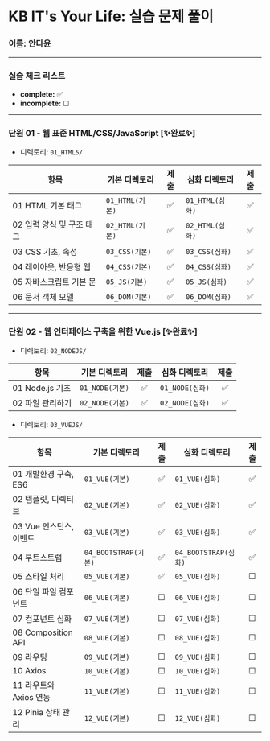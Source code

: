 # KB IT's Your Life: 실습 문제 풀이

### 이름: 안다윤
---

### 실습 체크 리스트
- **complete:** ✅ 
- **incomplete:** ☐  

---

### 단원 01 - 웹 표준 HTML/CSS/JavaScript [✨완료✨]
-  디렉토리: `01_HTML5/`

| 항목 | 기본 디렉토리 | 제출 | 심화 디렉토리 | 제출 |
|------|-------------|:-----:|--------------|:-----:|
| 01 HTML 기본 태그 | `01_HTML(기본)` | ✅ | `01_HTML(심화)` | ✅ |
| 02 입력 양식 및 구조 태그 | `02_HTML(기본)` | ✅ | `02_HTML(심화)` | ✅ |
| 03 CSS 기초, 속성 | `03_CSS(기본)` | ✅ | `03_CSS(심화)` | ✅ |
| 04 레이아웃, 반응형 웹 | `04_CSS(기본)` | ✅ | `04_CSS(심화)` | ✅ |
| 05 자바스크립트 기본 문 | `05_JS(기본)` | ✅ | `05_JS(심화)` | ✅ |
| 06 문서 객체 모델 | `06_DOM(기본)` | ✅ | `06_DOM(심화)` | ✅ |

---

### 단원 02 - 웹 인터페이스 구축을 위한 Vue.js [✨완료✨]
-  디렉토리: `02_NODEJS/`

| 항목 | 기본 디렉토리 | 제출 | 심화 디렉토리 | 제출 |
|------|-------------|:-----:|--------------|:-----:|
| 01 Node.js 기초 | `01_NODE(기본)` | ✅ | `01_NODE(심화)` | ✅ |
| 02 파일 관리하기 | `02_NODE(기본)` | ✅ | `02_NODE(심화)` | ✅ |

-  디렉토리: `03_VUEJS/`

| 항목 | 기본 디렉토리 | 제출 | 심화 디렉토리 | 제출 |
|------|-------------|:-----:|--------------|:-----:|
| 01 개발환경 구축, ES6 | `01_VUE(기본)` | ✅ | `01_VUE(심화)` | ✅ |
| 02 템플릿, 디렉티브 | `02_VUE(기본)` | ✅ | `02_VUE(심화)` | ✅ |
| 03 Vue 인스턴스, 이벤트 | `03_VUE(기본)` | ✅ | `03_VUE(심화)` | ✅ |
| 04 부트스트랩 | `04_BOOTSTRAP(기본)` | ✅ | `04_BOOTSTRAP(심화)` | ✅ |
| 05 스타일 처리 | `05_VUE(기본)` | ✅ | `05_VUE(심화)` | ☐ |
| 06 단일 파일 컴포넌트 | `06_VUE(기본)` | ☐ | `06_VUE(심화)` | ☐ |
| 07 컴포넌트 심화 | `07_VUE(기본)` | ☐ | `07_VUE(심화)` | ☐ |
| 08 Composition API | `08_VUE(기본)` | ☐ | `08_VUE(심화)` | ☐ |
| 09 라우팅 | `09_VUE(기본)` | ☐ | `09_VUE(심화)` | ☐ |
| 10 Axios | `10_VUE(기본)` | ☐ | `10_VUE(심화)` | ☐ |
| 11 라우트와 Axios 연동 | `11_VUE(기본)` | ☐ | `11_VUE(심화)` | ☐ |
| 12 Pinia 상태 관리 | `12_VUE(기본)` | ☐ | `12_VUE(심화)` | ☐ |
